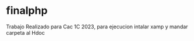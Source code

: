 # finalphp
Trabajo Realizado para Cac 1C 2023, para ejecucion intalar xamp y mandar carpeta al Hdoc

